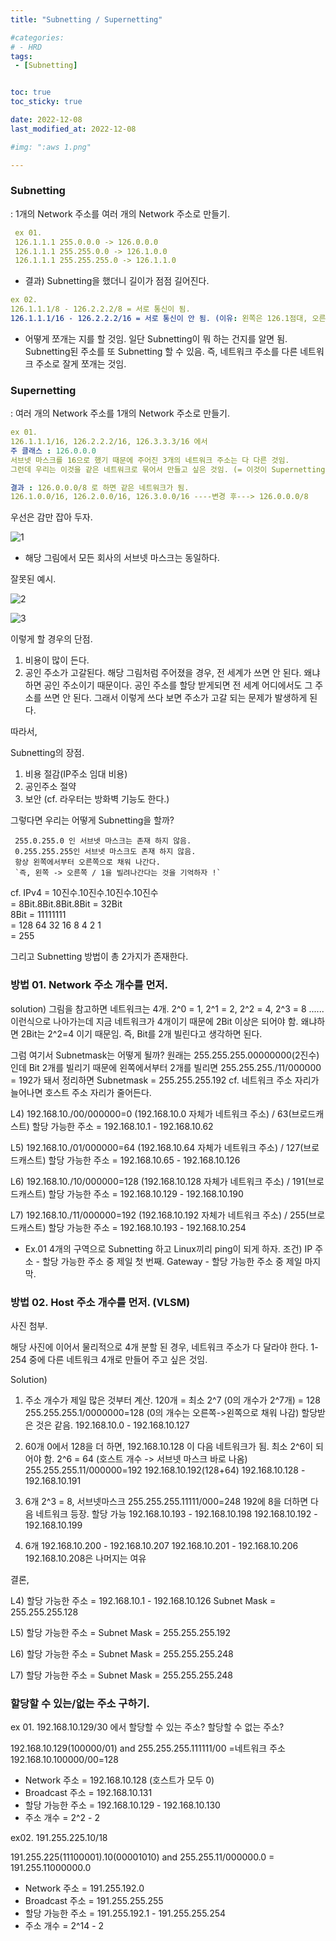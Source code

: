 ```yaml
---
title: "Subnetting / Supernetting"

#categories:
# - HRD
tags:
 - [Subnetting]


toc: true
toc_sticky: true

date: 2022-12-08
last_modified_at: 2022-12-08

#img: ":aws 1.png"

---
```


<!-- outline-start -->


### Subnetting
 : 1개의 Network 주소를 여러 개의 Network 주소로 만들기.

```yaml
 ex 01.
 126.1.1.1 255.0.0.0 -> 126.0.0.0
 126.1.1.1 255.255.0.0 -> 126.1.0.0
 126.1.1.1 255.255.255.0 -> 126.1.1.0
```

- 결과) Subnetting을 했더니 길이가 점점 길어진다.

```yaml
ex 02.
126.1.1.1/8 - 126.2.2.2/8 = 서로 통신이 됨.
126.1.1.1/16 - 126.2.2.2/16 = 서로 통신이 안 됨. (이유: 왼쪽은 126.1점대, 오른족은 126.2점대라서 다른 네트워크임.)
```

- 어떻게 쪼개는 지를 할 것임.
 일단 Subnetting이 뭐 하는 건지를 알면 됨.
 Subnetting된 주소를 또 Subnetting 할 수 있음.
 즉, 네트워크 주소를 다른 네트워크 주소로 잘게 쪼개는 것임.


### Supernetting
 : 여러 개의 Network 주소를 1개의 Network 주소로 만들기.


```yaml
ex 01.
126.1.1.1/16, 126.2.2.2/16, 126.3.3.3/16 에서
주 클래스 : 126.0.0.0
서브넷 마스크를 16으로 했기 때문에 주어진 3개의 네트워크 주소는 다 다른 것임.
그런데 우리는 이것을 같은 네트워크로 묶어서 만들고 싶은 것임. (= 이것이 Supernetting !)

결과 : 126.0.0.0/8 로 하면 같은 네트워크가 됨.
126.1.0.0/16, 126.2.0.0/16, 126.3.0.0/16 ----변경 후---> 126.0.0.0/8
```


우선은 감만 잡아 두자.


![1](https://user-images.githubusercontent.com/117553252/211179958-d8b8873e-2924-4086-926b-79d76360e018.png)


- 해당 그림에서 모든 회사의 서브넷 마스크는 동일하다.


잘못된 예시.


![2](https://user-images.githubusercontent.com/117553252/211179981-6feaad98-6f49-4e90-bf07-4e2569e21d2d.png)


![3](https://user-images.githubusercontent.com/117553252/211179983-5e7b50a2-b0eb-4b23-9dc2-6991340613c1.png)


이렇게 할 경우의 단점.
1. 비용이 많이 든다.
1. 공인 주소가 고갈된다.
해당 그림처럼 주어졌을 경우, 전 세계가 쓰면 안 된다. 왜냐하면 공인 주소이기 때문이다.
공인 주소를 할당 받게되면 전 세계 어디에서도 그 주소를 쓰면 안 된다. 그래서 이렇게 쓰다 보면 주소가 고갈 되는 문제가 발생하게 된다.



따라서,

Subnetting의 장점.
1. 비용 절감(IP주소 임대 비용)
1. 공인주소 절약
1. 보안
(cf. 라우터는 방화벽 기능도 한다.)


그렇다면 우리는 어떻게 Subnetting을 할까?

     255.0.255.0 인 서브넷 마스크는 존재 하지 않음.
     0.255.255.255인 서브넷 마스크도 존재 하지 않음.
     항상 왼쪽에서부터 오른쪽으로 채워 나간다.
     `즉, 왼쪽 -> 오른쪽 / 1을 빌려나간다는 것을 기억하자 !`



cf. IPv4 = 10진수.10진수.10진수.10진수<br/>
         = 8Bit.8Bit.8Bit.8Bit = 32Bit<br/>
    8Bit = 11111111<br/>
         = 128  64  32  16  8  4  2  1<br/>
         = 255



그리고 Subnetting 방법이 총 2가지가 존재한다.

### 방법 01. Network 주소 개수를 먼저.

solution)
그림을 참고하면 네트워크는 4개.
2^0 = 1, 2^1 = 2, 2^2 = 4, 2^3 = 8 ...... 이런식으로 나아가는데
지금 네트워크가 4개이기 때문에 2Bit 이상은 되어야 함.
왜냐하면 2Bit는 2^2=4 이기 때문임. 
즉, Bit를 2개 빌린다고 생각하면 된다.

그럼 여기서 Subnetmask는 어떻게 될까?
원래는 255.255.255.00000000(2진수) 인데 Bit 2개를 빌리기 때문에
왼쪽에서부터 2개를 빌리면 255.255.255./11/000000 = 192가 돼서
정리하면 Subnetmask = 255.255.255.192
cf. 네트워크 주소 자리가 늘어나면 호스트 주소 자리가 줄어든다.



L4)
192.168.10./00/000000=0
(192.168.10.0 자체가 네트워크 주소) / 63(브로드캐스트)
할당 가능한 주소 = 192.168.10.1 - 192.168.10.62


L5)
192.168.10./01/000000=64
(192.168.10.64 자체가 네트워크 주소) / 127(브로드캐스트)
할당 가능한 주소 = 192.168.10.65 - 192.168.10.126


L6)
192.168.10./10/000000=128
(192.168.10.128 자체가 네트워크 주소) / 191(브로드캐스트)
할당 가능한 주소 = 192.168.10.129 - 192.168.10.190


L7)
192.168.10./11/000000=192
(192.168.10.192 자체가 네트워크 주소) / 255(브로드캐스트)
할당 가능한 주소 = 192.168.10.193 - 192.168.10.254




- Ex.01 4개의 구역으로 Subnetting 하고 Linux끼리 ping이 되게 하자.
조건)
IP 주소 - 할당 가능한 주소 중 제일 첫 번째.
Gateway - 할당 가능한 주소 중 제일 마지막.





### 방법 02. Host 주소 개수를 먼저. (VLSM)


사진 첨부.



해당 사진에 이어서 물리적으로 4개 분할 된 경우, 네트워크 주소가 다 달라야 한다.
1-254 중에 다른 네트워크 4개로 만들어 주고 싶은 것임.



Solution)


1. 주소 개수가 제일 많은 것부터 계산.
120개 = 최소 2^7 (0의 개수가 2^7개) = 128
255.255.255.1/0000000=128 (0의 개수는 오른쪽->왼쪽으로 채워 나감)
할당받은 것은 같음.
192.168.10.0 - 192.168.10.127

1. 60개
0에서 128을 더 하면,
192.168.10.128 이 다음 네트워크가 됨.
최소 2^6이 되어야 함. 2^6 = 64 (호스트 개수 -> 서브넷 마스크 바로 나옴)
255.255.255.11/000000=192
192.168.10.192(128+64)
192.168.10.128 - 192.168.10.191

1. 6개
2^3 = 8, 서브넷마스크 255.255.255.11111/000=248
192에 8을 더하면 다음 네트워크 등장.
할당 가능 192.168.10.193 - 192.168.10.198
192.168.10.192 - 192.168.10.199

1. 6개
192.168.10.200 - 192.168.10.207
192.168.10.201 - 192.168.10.206
192.168.10.208은 나머지는 여유



결론,


L4)
할당 가능한 주소 = 192.168.10.1 - 192.168.10.126
Subnet Mask = 255.255.255.128


L5)
할당 가능한 주소 = 
Subnet Mask = 255.255.255.192

L6)
할당 가능한 주소 = 
Subnet Mask = 255.255.255.248


L7)
할당 가능한 주소 = 
Subnet Mask = 255.255.255.248



### 할당할 수 있는/없는 주소 구하기.



ex 01. 192.168.10.129/30 에서 할당할 수 있는 주소? 할당할 수 없는 주소?


192.168.10.129(100000/01)
and   255.255.255.111111/00
=네트워크 주소 192.168.10.100000/00=128


- Network 주소 = 192.168.10.128 (호스트가 모두 0)
- Broadcast 주소 = 192.168.10.131
- 할당 가능한 주소 = 192.168.10.129 - 192.168.10.130
- 주소 개수 = 2^2 - 2



ex02. 191.255.225.10/18


191.255.225(11100001).10(00001010)
and 255.255.11/000000.0
= 191.255.11000000.0


- Network 주소 = 191.255.192.0
- Broadcast 주소 = 191.255.255.255
- 할당 가능한 주소 = 191.255.192.1 - 191.255.255.254
- 주소 개수 = 2^14 - 2

